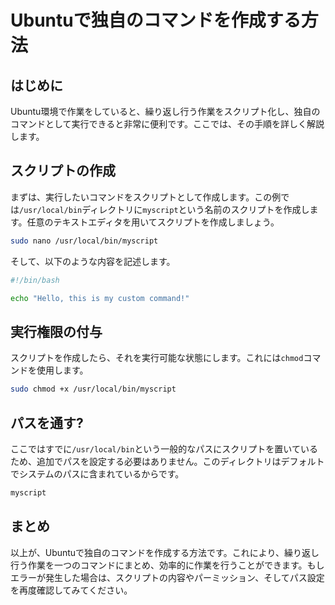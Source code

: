 # Ubuntuで独自のコマンドを作成する方法

## はじめに

Ubuntu環境で作業をしていると、繰り返し行う作業をスクリプト化し、独自のコマンドとして実行できると非常に便利です。ここでは、その手順を詳しく解説します。

## スクリプトの作成

まずは、実行したいコマンドをスクリプトとして作成します。この例では`/usr/local/bin`ディレクトリに`myscript`という名前のスクリプトを作成します。任意のテキストエディタを用いてスクリプトを作成しましょう。

```bash
sudo nano /usr/local/bin/myscript
```

そして、以下のような内容を記述します。

```bash
#!/bin/bash

echo "Hello, this is my custom command!"
```

## 実行権限の付与

スクリプトを作成したら、それを実行可能な状態にします。これには`chmod`コマンドを使用します。

```bash
sudo chmod +x /usr/local/bin/myscript
```

## パスを通す?

ここではすでに`/usr/local/bin`という一般的なパスにスクリプトを置いているため、追加でパスを設定する必要はありません。このディレクトリはデフォルトでシステムのパスに含まれているからです。

```bash
myscript
```

## まとめ

以上が、Ubuntuで独自のコマンドを作成する方法です。これにより、繰り返し行う作業を一つのコマンドにまとめ、効率的に作業を行うことができます。もしエラーが発生した場合は、スクリプトの内容やパーミッション、そしてパス設定を再度確認してみてください。


<!-- This .md was written using GPT. -->

<!--
*prompt*

貴方はベテランエンジニアでプロの編集者です。具体的かつ専門的な記事の執筆をしてください。

Ubuntuでコマンドを作成したいです。
手順と具体的な内容をマークダウンで記述し、記事を作成してください。

下記は要件です

  - `はじめに`と`まとめ`を記述する
  - パスを通す
  - .shをつけずにコマンドを実行できるようにする
-->